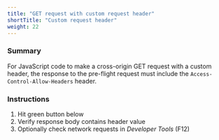 ```yaml
---
title: "GET request with custom request header"
shortTitle: "Custom request header"
weight: 22
---
```


### Summary
For JavaScript code to make a cross-origin GET request with a custom header, the response to the pre-flight request must include the `Access-Control-Allow-Headers` header.

### Instructions
1. Hit green button below
1. Verify response body contains header value
1. Optionally check network requests in *Developer Tools* (F12)
